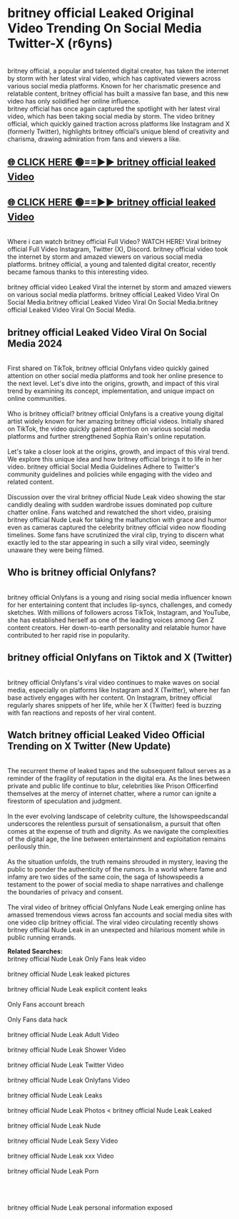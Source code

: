 # britney official Leaked Original Video Trending On Social Media Twitter-X (r6yns)

<br>
britney official, a popular and talented digital creator, has taken the internet by storm with her latest viral video, which has captivated viewers across various social media platforms. Known for her charismatic presence and relatable content, britney official has built a massive fan base, and this new video has only solidified her online influence.
<br>
britney official has once again captured the spotlight with her latest viral video, which has been taking social media by storm. The video britney official, which quickly gained traction across platforms like Instagram and X (formerly Twitter), highlights britney official’s unique blend of creativity and charisma, drawing admiration from fans and viewers a like.
<br>

## [🌐 CLICK HERE 🟢==►►  britney official leaked Video ](https://onlyclips.site?title=britney_official&ref=git)

## [🌐 CLICK HERE 🟢==►►  britney official leaked Video ](https://onlyclips.site?title=britney_official&ref=git)



<br>
Where i can watch britney official Full Video? WATCH HERE! Viral britney official Full Video Instagram, Twitter (X), Discord. britney official video took the internet by storm and amazed viewers on various social media platforms. britney official, a young and talented digital creator, recently became famous thanks to this interesting video.
<br><br>
britney official video Leaked Viral the internet by storm and amazed viewers on various social media platforms. britney official Leaked Video Viral On Social Media.britney official Leaked Video Viral On Social Media.britney official Leaked Video Viral On Social Media.
<br>

<h2>britney official Leaked Video Viral On Social Media 2024</h2>
<br>
First shared on TikTok, britney official Onlyfans video quickly gained attention on other social media platforms and took her online presence to the next level. Let's dive into the origins, growth, and impact of this viral trend by examining its concept, implementation, and unique impact on online communities.
<br><br>
Who is britney official? britney official Onlyfans is a creative young digital artist widely known for her amazing britney official videos. Initially shared on TikTok, the video quickly gained attention on various social media platforms and further strengthened Sophia Rain's online reputation.
<br><br>
Let's take a closer look at the origins, growth, and impact of this viral trend. We explore this unique idea and how britney official brings it to life in her video. britney official Social Media Guidelines Adhere to Twitter's community guidelines and policies while engaging with the video and related content.
<br><br>
Discussion over the viral britney official Nude Leak video showing the star candidly dealing with sudden wardrobe issues dominated pop culture chatter online. Fans watched and rewatched the short video, praising britney official Nude Leak for taking the malfunction with grace and humor even as cameras captured the celebrity britney official video now flooding timelines. Some fans have scrutinized the viral clip, trying to discern what exactly led to the star appearing in such a silly viral video, seemingly unaware they were being filmed.
<br>

<h2>Who is britney official Onlyfans?</h2>
<br>
britney official Onlyfans is a young and rising social media influencer known for her entertaining content that includes lip-syncs, challenges, and comedy sketches. With millions of followers across TikTok, Instagram, and YouTube, she has established herself as one of the leading voices among Gen Z content creators. Her down-to-earth personality and relatable humor have contributed to her rapid rise in popularity.
<br>
<h2>britney official Onlyfans on Tiktok and X (Twitter)</h2>
<br>
britney official Onlyfans's viral video continues to make waves on social media, especially on platforms like Instagram and X (Twitter), where her fan base actively engages with her content. On Instagram, britney official regularly shares snippets of her life, while her X (Twitter) feed is buzzing with fan reactions and reposts of her viral content.
<br>
<h2>Watch britney official Leaked Video Official Trending on X Twitter (New Update)</h2>
<br>
The recurrent theme of leaked tapes and the subsequent fallout serves as a reminder of the fragility of reputation in the digital era. As the lines between private and public life continue to blur, celebrities like Prison Officerfind themselves at the mercy of internet chatter, where a rumor can ignite a firestorm of speculation and judgment.
<br><br>
In the ever evolving landscape of celebrity culture, the Ishowspeedscandal underscores the relentless pursuit of sensationalism, a pursuit that often comes at the expense of truth and dignity. As we navigate the complexities of the digital age, the line between entertainment and exploitation remains perilously thin.
<br><br>
As the situation unfolds, the truth remains shrouded in mystery, leaving the public to ponder the authenticity of the rumors. In a world where fame and infamy are two sides of the same coin, the saga of Ishowspeedis a testament to the power of social media to shape narratives and challenge the boundaries of privacy and consent.
<br><br>
The viral video of britney official Onlyfans Nude Leak emerging online has amassed tremendous views across fan accounts and social media sites with one video clip britney official. The viral video circulating recently shows britney official Nude Leak in an unexpected and hilarious moment while in public running errands.
<br>

<strong>Related Searches:</strong>
<br>
britney official Nude Leak Only Fans leak video
<br><br>
britney official Nude Leak leaked pictures
<br><br>
britney official Nude Leak explicit content leaks
<br><br>
Only Fans account breach
<br><br>
Only Fans data hack
<br><br>
britney official Nude Leak Adult Video
<br><br>
britney official Nude Leak Shower Video
<br><br>
britney official Nude Leak Twitter Video
<br><br>
britney official Nude Leak Onlyfans Video
<br><br>
britney official Nude Leak Leaks
<br><br>
britney official Nude Leak Photos
<
britney official Nude Leak Leaked
<br><br>
britney official Nude Leak Nude
<br><br>
britney official Nude Leak Sexy Video
<br><br>
britney official Nude Leak xxx Video
<br><br>
britney official Nude Leak Porn
<br><br>

<br><br>
britney official Nude Leak personal information exposed